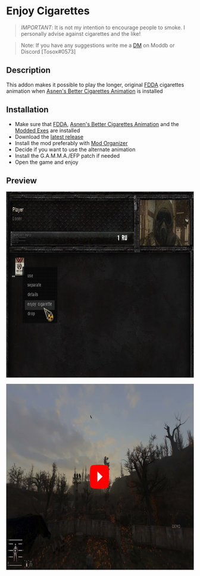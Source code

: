 # Enjoy Cigarettes

> *IMPORTANT*: It is not my intention to encourage people to smoke. I personally advise against cigarettes and the like!

> Note: If you have any suggestions write me a [DM](https://www.moddb.com/messages/compose?to=Tosox) on Moddb or Discord [Tosox#0573]

## Description

This addon makes it possible to play the longer, original [FDDA](https://www.moddb.com/mods/stalker-anomaly/addons/food-drug-and-drinks-animations-reuploaded) cigarettes animation when [Asnen's Better Cigarettes Animation](https://www.moddb.com/mods/stalker-anomaly/addons/asnen-and-grok-better-cigarettes-animation) is installed

## Installation

* Make sure that [FDDA](https://www.moddb.com/mods/stalker-anomaly/addons/food-drug-and-drinks-animations-reuploaded), [Asnen's Better Cigarettes Animation](https://www.moddb.com/mods/stalker-anomaly/addons/asnen-and-grok-better-cigarettes-animation) and the [Modded Exes](https://github.com/themrdemonized/STALKER-Anomaly-modded-exes) are installed
* Download the [latest release](https://www.moddb.com/mods/stalker-anomaly/addons/dltx-enjoy-cigarettes)
* Install the mod preferably with [Mod Organizer](https://github.com/ModOrganizer2/modorganizer/releases/)
* Decide if you want to use the alternate animation
* Install the G.A.M.M.A./EFP patch if needed
* Open the game and enjoy

## Preview

<img src="readme-res/enjoy.jpg" alt="inv_preview" width="700" height="500"/>

<br/>

[<img src="readme-res/yt-thumbnail.jpg" alt="vid_preview" width="700" height="500"/>](https://www.youtube.com/watch?v=UFCezDngGcs)

